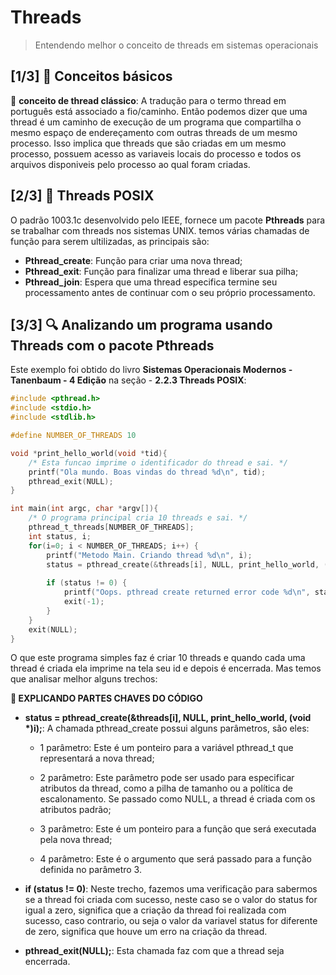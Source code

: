 # Threads

> Entendendo melhor o conceito de threads em sistemas operacionais

## [1/3] 📝 Conceitos básicos

🔶 **conceito de thread clássico**: A tradução para o termo thread em português está associado a fio/caminho. Então podemos dizer que uma thread é um caminho de execução de um programa que compartilha o mesmo espaço de endereçamento com outras threads de um mesmo processo. Isso implica que threads que são criadas em um mesmo processo, possuem acesso as variaveis locais do processo e todos os arquivos disponiveis pelo processo ao qual foram criadas.

## [2/3] 🧵 Threads POSIX

O padrão 1003.1c desenvolvido pelo IEEE, fornece um pacote **Pthreads** para se trabalhar com threads nos sistemas UNIX. temos várias chamadas de função para serem ultilizadas, as principais são:

- **Pthread_create**: Função para criar uma nova thread;
- **Pthread_exit**: Função para finalizar uma thread e liberar sua pilha;
- **Pthread_join**: Espera que uma thread especifica termine seu processamento antes de continuar com o seu próprio processamento.

## [3/3] 🔍 Analizando um programa usando Threads com o pacote Pthreads

Este exemplo foi obtido do livro **Sistemas Operacionais Modernos - Tanenbaum - 4 Edição** na seção - **2.2.3 Threads POSIX**:

```c
#include <pthread.h>
#include <stdio.h>
#include <stdlib.h>

#define NUMBER_OF_THREADS 10

void *print_hello_world(void *tid){
    /* Esta funcao imprime o identificador do thread e sai. */
    printf("Ola mundo. Boas vindas do thread %d\n", tid);
    pthread_exit(NULL);
}

int main(int argc, char *argv[]){
    /* O programa principal cria 10 threads e sai. */
    pthread_t_threads[NUMBER_OF_THREADS];
    int status, i;
    for(i=0; i < NUMBER_OF_THREADS; i++) {
        printf("Metodo Main. Criando thread %d\n", i);
        status = pthread_create(&threads[i], NULL, print_hello_world, (void *)i);
        
        if (status != 0) {
            printf("Oops. pthread create returned error code %d\n", status);
            exit(-1);
        }
    }
    exit(NULL);
}
```

O que este programa simples faz é criar 10 threads e quando cada uma thread é criada ela imprime na tela seu id e depois é encerrada. Mas temos que analisar melhor alguns trechos:

**🔑 EXPLICANDO PARTES CHAVES DO CÓDIGO**

- **status = pthread_create(&threads[i], NULL, print_hello_world, (void *)i);**: A chamada pthread_create possui alguns parâmetros, são eles:

    - 1 parâmetro: Este é um ponteiro para a variável pthread_t que representará a nova thread;

    - 2 parâmetro: Este parâmetro pode ser usado para especificar atributos da thread, como a pilha de tamanho ou a política de escalonamento. Se passado como NULL, a thread é criada com os atributos padrão;

    - 3 parâmetro: Este é um ponteiro para a função que será executada pela nova thread;

    - 4 parâmetro: Este é o argumento que será passado para a função definida no parâmetro 3.

- **if (status != 0)**: Neste trecho, fazemos uma verificação para sabermos se a thread foi criada com sucesso, neste caso se o valor do status for igual a zero, significa que a criação da thread foi realizada com sucesso, caso contrario, ou seja o valor da variavel status for diferente de zero, significa que houve um erro na criação da thread.

- **pthread_exit(NULL);**: Esta chamada faz com que a thread seja encerrada.
